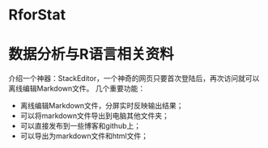 # RforStat
# 数据分析与R语言相关资料
介绍一个神器：StackEditor，一个神奇的网页只要首次登陆后，再次访问就可以离线编辑Markdown文件。
几个重要功能：

- 离线编辑Markdown文件，分屏实时反映输出结果；
- 可以将markdown文件导出到电脑其他文件夹；
- 可以直接发布到一些博客和github上；
- 可以导出为markdown文件和html文件；
